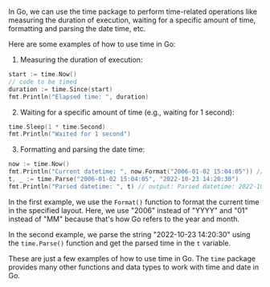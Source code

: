In Go, we can use the time package to perform time-related operations like measuring the duration of execution, waiting for a specific amount of time, formatting and parsing the date time, etc. 

Here are some examples of how to use time in Go:

1. Measuring the duration of execution:
```go
start := time.Now()
// code to be timed
duration := time.Since(start)
fmt.Println("Elapsed time: ", duration)
```

2. Waiting for a specific amount of time (e.g., waiting for 1 second):
```go
time.Sleep(1 * time.Second)
fmt.Println("Waited for 1 second")
```

3. Formatting and parsing the date time:
```go
now := time.Now()
fmt.Println("Current datetime: ", now.Format("2006-01-02 15:04:05")) // output: Current datetime: 2022-10-23 14:20:30
t, _ := time.Parse("2006-01-02 15:04:05", "2022-10-23 14:20:30")
fmt.Println("Parsed datetime: ", t) // output: Parsed datetime: 2022-10-23 14:20:30 +0000 UTC
```
In the first example, we use the `Format()` function to format the current time in the specified layout. Here, we use "2006" instead of "YYYY" and "01" instead of "MM" because that's how Go refers to the year and month. 

In the second example, we parse the string "2022-10-23 14:20:30" using the `time.Parse()` function and get the parsed time in the `t` variable. 

These are just a few examples of how to use time in Go. The `time` package provides many other functions and data types to work with time and date in Go.